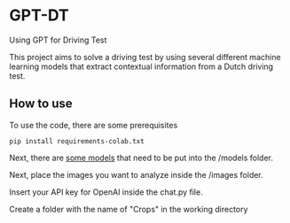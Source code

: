 # GPT-DT

Using GPT for Driving Test

This project aims to solve a driving test by using several different machine learning models that extract contextual information from a Dutch driving test.



## How to use

To use the code, there are some prerequisites

    pip install requirements-colab.txt
    
Next, there are [some models](https://drive.google.com/drive/folders/1N7cgvYQfyR6eU-bgWNLKyDyYf6MSPRiu?usp=sharing) that need to be put into the /models folder.


Next, place the images you want to analyze inside the /images folder.


Insert your API key for OpenAI inside the chat.py file.


Create a folder with the name of "Crops" in the working directory
